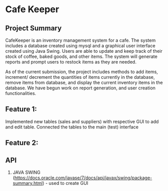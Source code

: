 # Cafe Keeper

## Project Summary 
CafeKeeper is an inventory management system for a cafe. The system includes a database created using mysql and a graphical user interface created using Java Swing. Users are able to update and keep track of their stock of coffee, baked goods, and other items. The system will generate reports and prompt users to restock items as they are needed.

As of the current submission, the project includes methods to add items, increment/ decrement the quantities of items currently in the database, remove items from database, and display the current inventory items in the database. We have begun work on report generation, and user creation functionalities. 

## Feature 1: 
Implemented new tables (sales and suppliers) with respective GUI to add and edit table. Connected the tables to the main (test) interface

## Feature 2:

## API
1. JAVA SWING (https://docs.oracle.com/javase/7/docs/api/javax/swing/package-summary.html) - used to create GUI
